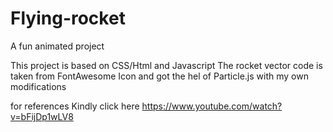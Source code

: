 # Flying-rocket
A fun animated project 

This project is based on CSS/Html and Javascript
The rocket vector code is taken from FontAwesome Icon
and got the hel of Particle.js with my own modifications

for references Kindly click here
https://www.youtube.com/watch?v=bFijDp1wLV8
